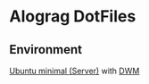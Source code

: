 # Alograg DotFiles

## Environment

[Ubuntu minimal (Server)](https://ubuntu.com/download/server) with [DWM](https://dwm.suckless.org/)
